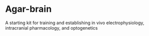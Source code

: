 # Agar-brain
A starting kit for training and establishing in vivo electrophysiology, intracranial pharmacology, and optogenetics
